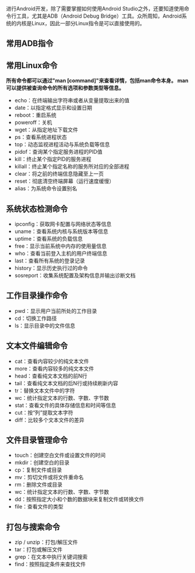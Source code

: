进行Android开发，除了需要掌握如何使用Android Studio之外，还要知道使用命令行工具，尤其是ADB（Android Debug Bridge）工具。众所周知，Android系统的内核是Linux，因此一部分Linux指令是可以直接使用的。

## 常用ADB指令

## 常用Linux命令

**所有命令都可以通过"man [command]"来查看详情，包括man命令本身。 man可以提供被查询命令的所有选项和参数类型等信息。**

+ echo：在终端输出字符串或者从变量提取出来的值
+ date：以指定格式显示和设置日期
+ reboot：重启系统
+ poweroff：关机
+ wget：从指定地址下载文件
+ ps：查看系统进程状态
+ top：动态监视进程活动与系统负载等信息
+ pidof：查询某个指定服务进程的PID值
+ kill：终止某个指定PID的服务进程
+ killall：终止某个指定名称的服务所对应的全部进程
+ clear：将之前的终端信息隐藏至上一页
+ reset：彻底清空终端屏幕（运行速度缓慢）
+ alias：为系统命令设置别名

## 系统状态检测命令

+ ipconfig：获取网卡配置与网络状态等信息
+ uname：查看系统内核与系统版本等信息
+ uptime：查看系统的负载信息
+ free：显示当前系统中内存的使用量信息
+ who：查看当前登入主机的用户终端信息
+ last：查看所有系统的登录记录
+ history：显示历史执行过的命令
+ sosreport：收集系统配置及架构信息并输出诊断文档

## 工作目录操作命令

+ pwd：显示用户当前所处的工作目录
+ cd：切换工作路径
+ ls：显示目录中的文件信息

## 文本文件编辑命令

+ cat：查看内容较少的纯文本文件
+ more：查看内容较多的纯文本文件
+ head：查看纯文本文档的前N行
+ tail：查看纯文本文档的后N行或持续刷新内容
+ tr：替换文本文件中的字符
+ wc：统计指定文本的行数、字数、字节数
+ stat：查看文件的具体存储信息和时间等信息
+ cut：按“列”提取文本字符
+ diff：比较多个文本文件的差异

## 文件目录管理命令

+ touch：创建空白文件或设置文件的时间
+ mkdir：创建空白的目录
+ cp：复制文件或目录
+ mv：剪切文件或将文件重命名
+ rm：删除文件或目录
+ wc：统计指定文本的行数、字数、字节数
+ dd：按照指定大小和个数的数据块来复制文件或转换文件
+ file：查看文件的类型

## 打包与搜索命令

+ zip / unzip：打包/解压文件
+ tar：打包或解压文件
+ grep：在文本中执行关键词搜索
+ find：按照指定条件来查找文件